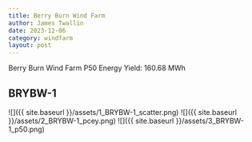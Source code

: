 ```yaml
---
title: Berry Burn Wind Farm
author: James Twallin
date: 2023-12-06
category: windfarm
layout: post
---
```

Berry Burn Wind Farm P50 Energy Yield: 160.68 MWh

BRYBW-1
-------------
![]({{ site.baseurl }}/assets/1_BRYBW-1_scatter.png)
![]({{ site.baseurl }}/assets/2_BRYBW-1_pcey.png)
![]({{ site.baseurl }}/assets/3_BRYBW-1_p50.png)

